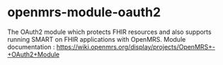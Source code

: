 # openmrs-module-oauth2
The OAuth2 module which protects FHIR resources and also supports running SMART on FHIR applications with OpenMRS.
Module documentation : https://wiki.openmrs.org/display/projects/OpenMRS+-+OAuth2+Module

